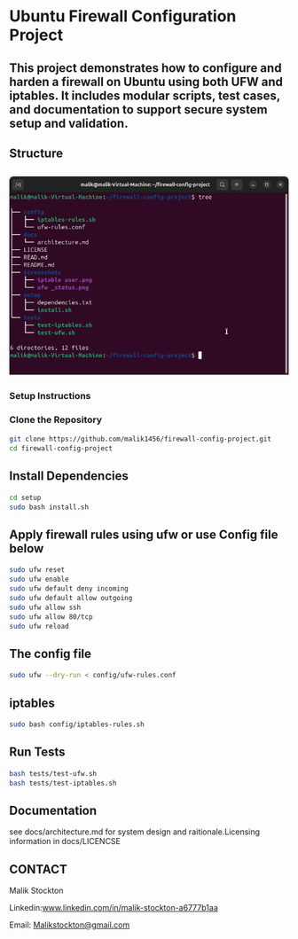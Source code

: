# Ubuntu Firewall Configuration Project 
This project demonstrates how to configure and harden a firewall on Ubuntu using both UFW and iptables. It includes modular scripts, test cases, and documentation to support secure system setup and validation.
---
## Structure
![Project Structure](screenshots/Files_structure.png)
---
### Setup Instructions
### Clone the Repository

```bash
git clone https://github.com/malik1456/firewall-config-project.git
cd firewall-config-project
```
## Install Dependencies
```bash
cd setup
sudo bash install.sh
```
## Apply firewall rules using ufw or use Config file below
```bash
sudo ufw reset
sudo ufw enable
sudo ufw default deny incoming
sudo ufw default allow outgoing
sudo ufw allow ssh
sudo ufw allow 80/tcp
sudo ufw reload
```
## The config file
```bash
sudo ufw --dry-run < config/ufw-rules.conf
```
## iptables
```bash
sudo bash config/iptables-rules.sh
```
## Run Tests
```bash
bash tests/test-ufw.sh
bash tests/test-iptables.sh
```
## Documentation
see docs/architecture.md for system design and raitionale.Licensing information in docs/LICENCSE
## CONTACT
Malik Stockton

Linkedin:www.linkedin.com/in/malik-stockton-a6777b1aa

Email: Malikstockton@gmail.com



